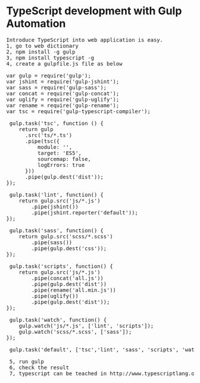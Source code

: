 # TypeScript development with Gulp Automation

<pre>
Introduce TypeScript into web application is easy.
1, go to web dictionary
2, npm install -g gulp
3, npm install typescript -g
4, create a gulpfile.js file as below

var gulp = require('gulp'); 
var jshint = require('gulp-jshint');
var sass = require('gulp-sass');
var concat = require('gulp-concat');
var uglify = require('gulp-uglify');
var rename = require('gulp-rename');
var tsc = require('gulp-typescript-compiler');

 gulp.task('tsc', function () {
    return gulp
      .src('ts/*.ts')
      .pipe(tsc({
          module: '',
          target: 'ES5',
          sourcemap: false,
          logErrors: true
      }))
      .pipe(gulp.dest('dist'));
});

 gulp.task('lint', function() {
    return gulp.src('js/*.js')
        .pipe(jshint())
        .pipe(jshint.reporter('default'));
});

 gulp.task('sass', function() {
    return gulp.src('scss/*.scss')
        .pipe(sass())
        .pipe(gulp.dest('css'));
});

 gulp.task('scripts', function() {
    return gulp.src('js/*.js')
        .pipe(concat('all.js'))
        .pipe(gulp.dest('dist'))
        .pipe(rename('all.min.js'))
        .pipe(uglify())
        .pipe(gulp.dest('dist'));
});

 gulp.task('watch', function() {
    gulp.watch('js/*.js', ['lint', 'scripts']);
    gulp.watch('scss/*.scss', ['sass']);
});

 gulp.task('default', ['tsc','lint', 'sass', 'scripts', 'watch']);
 
 5, run gulp 
 6, check the result
 7, typescript can be teached in http://www.typescriptlang.org/ 
 
</pre>
